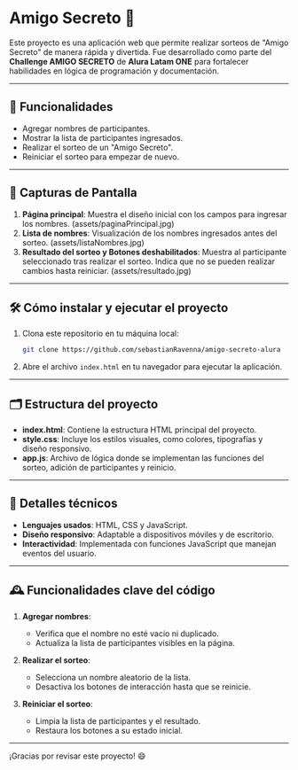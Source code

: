 # Amigo Secreto 🎁

Este proyecto es una aplicación web que permite realizar sorteos de "Amigo Secreto" de manera rápida y divertida. Fue desarrollado como parte del **Challenge AMIGO SECRETO** de **Alura Latam ONE** para fortalecer habilidades en lógica de programación y documentación.

---

## 🌟 Funcionalidades
- Agregar nombres de participantes.
- Mostrar la lista de participantes ingresados.
- Realizar el sorteo de un "Amigo Secreto".
- Reiniciar el sorteo para empezar de nuevo.

---

## 📸 Capturas de Pantalla
1. **Página principal**: Muestra el diseño inicial con los campos para ingresar los nombres.
(assets/paginaPrincipal.jpg)
2. **Lista de nombres**: Visualización de los nombres ingresados antes del sorteo.
(assets/listaNombres.jpg)
3. **Resultado del sorteo y Botones deshabilitados**: Muestra al participante seleccionado tras realizar el sorteo. Indica que no se pueden realizar cambios hasta reiniciar.
(assets/resultado.jpg)

---

## 🛠️ Cómo instalar y ejecutar el proyecto
1. Clona este repositorio en tu máquina local:
   ```bash
   git clone https://github.com/sebastianRavenna/amigo-secreto-alura
   ```
2. Abre el archivo `index.html` en tu navegador para ejecutar la aplicación.

---

## 🗂️ Estructura del proyecto
- **index.html**: Contiene la estructura HTML principal del proyecto.
- **style.css**: Incluye los estilos visuales, como colores, tipografías y diseño responsivo.
- **app.js**: Archivo de lógica donde se implementan las funciones del sorteo, adición de participantes y reinicio.

---

## 🔧 Detalles técnicos
- **Lenguajes usados**: HTML, CSS y JavaScript.
- **Diseño responsivo**: Adaptable a dispositivos móviles y de escritorio.
- **Interactividad**: Implementada con funciones JavaScript que manejan eventos del usuario.

---

## 🕰️ Funcionalidades clave del código
1. **Agregar nombres**:
   - Verifica que el nombre no esté vacío ni duplicado.
   - Actualiza la lista de participantes visibles en la página.

2. **Realizar el sorteo**:
   - Selecciona un nombre aleatorio de la lista.
   - Desactiva los botones de interacción hasta que se reinicie.

3. **Reiniciar el sorteo**:
   - Limpia la lista de participantes y el resultado.
   - Restaura los botones a su estado inicial.

---

¡Gracias por revisar este proyecto! 😄
